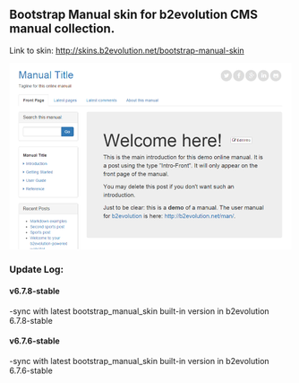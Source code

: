 ## Bootstrap Manual skin for b2evolution CMS manual collection.

Link to skin: http://skins.b2evolution.net/bootstrap-manual-skin

<img src="skinshot-big.png"/>

### Update Log:

#### v6.7.8-stable
-sync with latest bootstrap_manual_skin built-in version in b2evolution 6.7.8-stable

#### v6.7.6-stable
-sync with latest bootstrap_manual_skin built-in version in b2evolution 6.7.6-stable